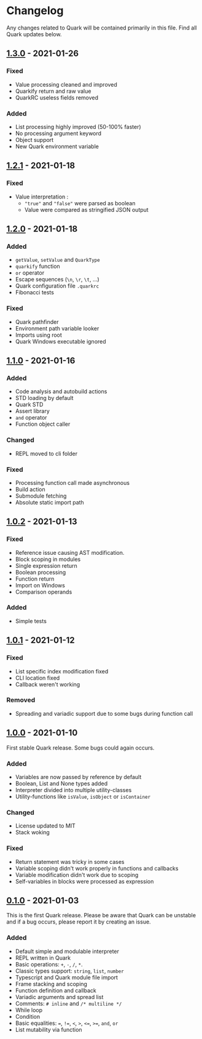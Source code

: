 # Changelog
Any changes related to Quark will be contained primarily in this file. Find all Quark updates below.

## [1.3.0]() - 2021-01-26

### Fixed
- Value processing cleaned and improved
- Quarkify return and raw value
- QuarkRC useless fields removed

### Added
- List processing highly improved (50-100% faster)
- No processing argument keyword
- Object support
- New Quark environment variable

## [1.2.1]() - 2021-01-18

### Fixed
- Value interpretation :
  - `"true"` and `"false"` were parsed as boolean
  - Value were compared as stringified JSON output

## [1.2.0]() - 2021-01-18

### Added
- `getValue`, `setValue` and `QuarkType`
- `quarkify` function
- `or` operator
- Escape sequences (`\n`, `\r`, `\t`, ...)
- Quark configuration file `.quarkrc`
- Fibonacci tests

### Fixed
- Quark pathfinder
- Environment path variable looker
- Imports using root
- Quark Windows executable ignored

## [1.1.0]() - 2021-01-16

### Added
- Code analysis and autobuild actions
- STD loading by default
- Quark STD
- Assert library
- `and` operator
- Function object caller

### Changed
- REPL moved to cli folder

### Fixed
- Processing function call made asynchronous
- Build action
- Submodule fetching
- Absolute static import path

## [1.0.2]() - 2021-01-13

### Fixed
- Reference issue causing AST modification.
- Block scoping in modules
- Single expression return
- Boolean processing
- Function return
- Import on Windows
- Comparison operands

### Added
- Simple tests

## [1.0.1]() - 2021-01-12

### Fixed
- List specific index modification fixed
- CLI location fixed
- Callback weren't working

### Removed
- Spreading and variadic support due to some bugs during function call

## [1.0.0]() - 2021-01-10
First stable Quark release. Some bugs could again occurs.

### Added
- Variables are now passed by reference by default
- Boolean, List and None types added
- Interpreter divided into multiple utility-classes
- Utility-functions like `isValue`, `isObject` or `isContainer`

### Changed
- License updated to MIT
- Stack woking

### Fixed
- Return statement was tricky in some cases
- Variable scoping didn't work properly in functions and callbacks
- Variable modification didn't work due to scoping
- Self-variables in blocks were processed as expression

## [0.1.0]() - 2021-01-03
This is the first Quark release. Please be aware that Quark can be unstable and if a bug occurs, please report it by creating an issue.

### Added
- Default simple and modulable interpreter
- REPL written in Quark
- Basic operations: `+`, `-`, `/`, `*`.
- Classic types support: `string`, `list`, `number`
- Typescript and Quark module file import
- Frame stacking and scoping
- Function definition and callback
- Variadic arguments and spread list
- Comments: `# inline` and `/* multiline */`
- While loop
- Condition
- Basic equalities: `=`, `!=`, `<`, `>`, `<=`, `>=`, `and`, `or`
- List mutability via function
